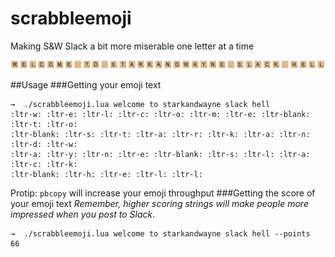 # scrabbleemoji
Making S&amp;W Slack a bit more miserable one letter at a time

![picture](assets/swscrabble.png)

##Usage
###Getting your emoji text
```
→  ./scrabbleemoji.lua welcome to starkandwayne slack hell
:ltr-w: :ltr-e: :ltr-l: :ltr-c: :ltr-o: :ltr-m: :ltr-e: :ltr-blank: :ltr-t: :ltr-o:
:ltr-blank: :ltr-s: :ltr-t: :ltr-a: :ltr-r: :ltr-k: :ltr-a: :ltr-n: :ltr-d: :ltr-w:
:ltr-a: :ltr-y: :ltr-n: :ltr-e: :ltr-blank: :ltr-s: :ltr-l: :ltr-a: :ltr-c: :ltr-k:
:ltr-blank: :ltr-h: :ltr-e: :ltr-l: :ltr-l:
```

Protip: `pbcopy` will increase your emoji throughput
###Getting the score of your emoji text
_Remember, higher scoring strings will make people more impressed when you post to Slack._
```
→  ./scrabbleemoji.lua welcome to starkandwayne slack hell --points
66
```
